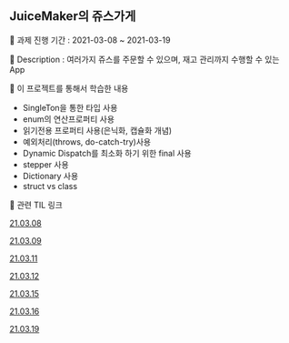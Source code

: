 ## JuiceMaker의 쥬스가게

📅 과제 진행 기간 : 2021-03-08 ~ 2021-03-19

📕 Description : 여러가지 쥬스를 주문할 수 있으며, 재고 관리까지 수행할 수 있는 App

📗 이 프로젝트를 통해서 학습한 내용

- SingleTon을 통한 타입 사용
- enum의 연산프로퍼티 사용
- 읽기전용 프로퍼티 사용(은닉화, 캡슐화 개념)
- 예외처리(throws, do-catch-try)사용
- Dynamic Dispatch를 최소화 하기 위한 final 사용
- stepper 사용
- Dictionary 사용
- struct vs class

🔑 관련 TIL 링크

[21.03.08](https://velog.io/@leeyoungwoozz/TIL-2021.03.09-Mon)

[21.03.09](https://velog.io/@leeyoungwoozz/TIL-2021.03.10-Wed)

[21.03.11](https://velog.io/@leeyoungwoozz/TIL-2021.03.11-Thu)

[21.03.12](https://velog.io/@leeyoungwoozz/TIL-2021.03.14-Fri)

[21.03.15](https://velog.io/@leeyoungwoozz/TIL-2021.03.15-Mon)

[21.03.16](https://velog.io/@leeyoungwoozz/TIL-2021.03.16-Tue)

[21.03.19](https://velog.io/@leeyoungwoozz/TIL-2021.03.19-Fri)
